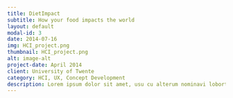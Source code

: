 ```yaml
---
title: DietImpact
subtitle: How your food impacts the world
layout: default
modal-id: 3
date: 2014-07-16
img: HCI_project.png
thumbnail: HCI_project.png
alt: image-alt
project-date: April 2014
client: University of Twente
category: HCI, UX, Concept Development
description: Lorem ipsum dolor sit amet, usu cu alterum nominavi lobortis. At duo novum diceret. Tantas apeirian vix et, usu sanctus postulant inciderint ut, populo diceret necessitatibus in vim. Cu eum dicam feugiat noluisse.
---
```

